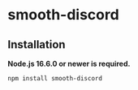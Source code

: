 # smooth-discord

## Installation

**Node.js 16.6.0 or newer is required.**

```
npm install smooth-discord
```
